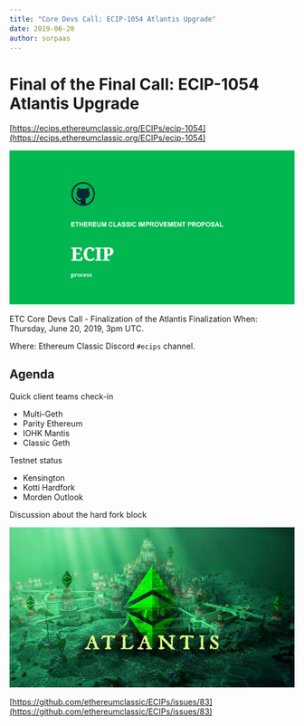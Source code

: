 ```yaml
---
title: "Core Devs Call: ECIP-1054 Atlantis Upgrade"
date: 2019-06-20
author: sorpaas
---
```


# Final of the Final Call: ECIP-1054 Atlantis Upgrade

[https://ecips.ethereumclassic.org/ECIPs/ecip-1054](https://ecips.ethereumclassic.org/ECIPs/ecip-1054)

![Final of the Final Call: ECIP-1054 Atlantis Upgrade](./ethereum_classic_ecip_wallpaper.png)

ETC Core Devs Call - Finalization of the Atlantis Finalization
When: Thursday, June 20, 2019, 3pm UTC.

Where: Ethereum Classic Discord `#ecips` channel.

## Agenda

Quick client teams check-in
* Multi-Geth
* Parity Ethereum
* IOHK Mantis
* Classic Geth

Testnet status
* Kensington
* Kotti Hardfork
* Morden Outlook

Discussion about the hard fork block

![Final of the Final Call: ECIP-1054 Atlantis Upgrade](./atlantis-banner.jpg)

[https://github.com/ethereumclassic/ECIPs/issues/83](https://github.com/ethereumclassic/ECIPs/issues/83)
